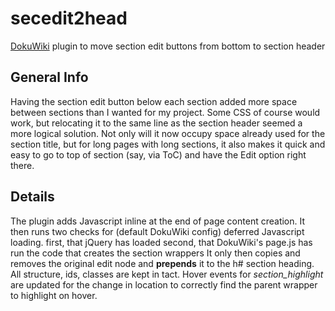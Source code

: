 # secedit2head
[DokuWiki]: http://www.dokuwiki.org
[DokuWiki] plugin to move section edit buttons from bottom to section header

## General Info
Having the section edit button below each section added more space between sections than I wanted for my project. Some CSS of course would work, but relocating it to the same line as the section header seemed a more logical solution. Not only will it now occupy space already used for the section title,  but for long pages with long sections, it also makes it quick and easy to go to top of section (say, via ToC) and have the Edit option right there.

## Details
The plugin adds Javascript inline at the end of page content creation. It then runs two checks for (default DokuWiki config) deferred Javascript loading.
  first, that jQuery has loaded
  second, that DokuWiki's page.js has run the code that creates the section wrappers
It only then copies and removes the original edit node and **prepends** it to the h# section heading. All structure, ids, classes are kept in tact. Hover events for *section_highlight* are updated for the change in location to correctly find the parent wrapper to highlight on hover.

